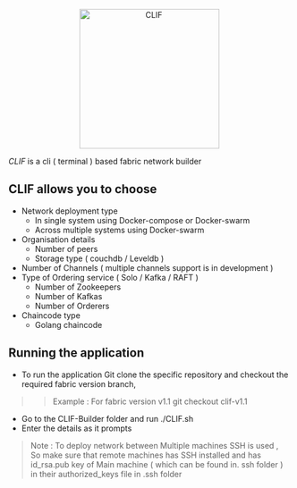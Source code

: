 <p align="center"><img src="https://github.com/jaswanth-gorripati/CLIF-Builder/blob/master/logo/logo.png" alt="CLIF" width="250" height="250" /></p>

_CLIF_ is a cli ( terminal ) based fabric network builder

## CLIF allows you to choose

- Network deployment type
  - In single system using Docker-compose or Docker-swarm
  - Across multiple systems using Docker-swarm
- Organisation details
  - Number of peers
  - Storage type ( couchdb / Leveldb )
- Number of Channels ( multiple channels support is in development )
- Type of Ordering service ( Solo / Kafka / RAFT )
  - Number of Zookeepers
  - Number of Kafkas
  - Number of Orderers
- Chaincode type
  - Golang chaincode

## Running the application

- To run the application Git clone the specific repository and checkout the required fabric version branch,

> > Example : For fabric version v1.1
> > git checkout clif-v1.1

- Go to the CLIF-Builder folder and run ./CLIF.sh
- Enter the details as it prompts

> Note : To deploy network between Multiple machines SSH is used , So make sure that remote machines has SSH installed and has id_rsa.pub key of Main machine ( which can be found in. ssh folder ) in their authorized_keys file in .ssh folder
